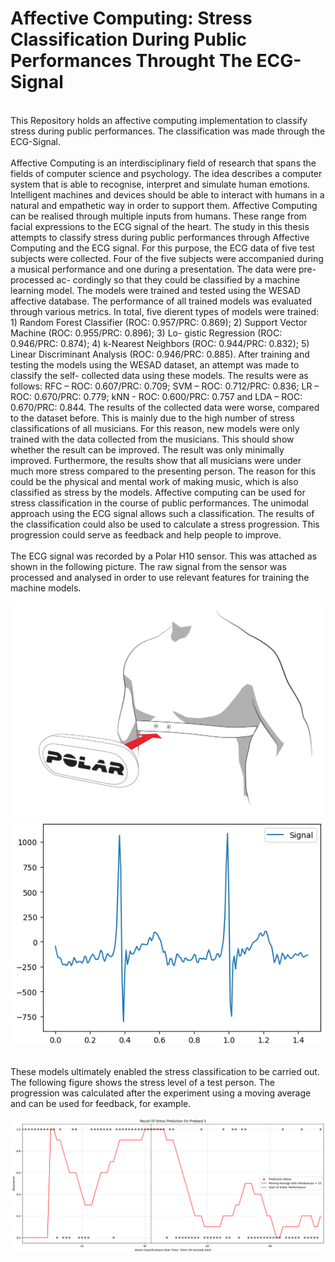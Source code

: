 <h1>Affective Computing: Stress Classification During Public Performances Throught The ECG-Signal</h1><br/>
This Repository holds an affective computing implementation to classify stress during public performances. The classification was made through the ECG-Signal.
<br/><br/> 
A ffective Computing is an interdisciplinary field of research that spans the fields of computer science and psychology. The idea describes a computer system that is able to recognise, interpret and simulate human emotions. Intelligent machines and devices should be able to interact with humans in a natural and empathetic way in order to support them. A ffective Computing can be realised through multiple inputs from humans. These range from facial expressions to the ECG signal of the heart.
The study in this thesis attempts to classify stress during public performances through A ffective Computing and the ECG signal. For this purpose, the ECG data of five test subjects were collected. Four of the five subjects were accompanied during a musical performance and one during a presentation. The data were pre-processed ac- cordingly so that they could be classified by a machine learning model. The models were trained and tested using the WESAD a ffective database. The performance of all trained models was evaluated through various metrics.
In total, five di erent types of models were trained: 1) Random Forest Classifier (ROC: 0.957/PRC: 0.869); 2) Support Vector Machine (ROC: 0.955/PRC: 0.896); 3) Lo- gistic Regression (ROC: 0.946/PRC: 0.874); 4) k-Nearest Neighbors (ROC: 0.944/PRC: 0.832); 5) Linear Discriminant Analysis (ROC: 0.946/PRC: 0.885). After training and testing the models using the WESAD dataset, an attempt was made to classify the self- collected data using these models. The results were as follows: RFC – ROC: 0.607/PRC: 0.709; SVM – ROC: 0.712/PRC: 0.836; LR – ROC: 0.670/PRC: 0.779; kNN - ROC: 0.600/PRC: 0.757 and LDA – ROC: 0.670/PRC: 0.844. The results of the collected data were worse, compared to the dataset before. This is mainly due to the high number of stress classifications of all musicians. For this reason, new models were only trained with the data collected from the musicians. This should show whether the result can be improved. The result was only minimally improved. Furthermore, the results show that all musicians were under much more stress compared to the presenting person. The reason for this could be the physical and mental work of making music, which is also classified as stress by the models.
Aff ective computing can be used for stress classification in the course of public performances. The unimodal approach using the ECG signal allows such a classification. The results of the classification could also be used to calculate a stress progression. This progression could serve as feedback and help people to improve.
<br/><br/>
The ECG signal was recorded by a Polar H10 sensor. This was attached as shown in the following picture. The raw signal from the sensor was processed and analysed in order to use relevant features for training the machine models. 
<p align="center">
  <img src="./pictures/polar_brustgurt.png" width="550" title="Wireless Polar H10 ECG Belt and Sensor">
  <img src="./pictures/ecg_plot.png" width="550" title="ECG Raw Signal from Polar H10 Sensor">
</p>
<br/>
These models ultimately enabled the stress classification to be carried out. The following figure shows the stress level of a test person. The progression was calculated after the experiment using a moving average and can be used for feedback, for example.
<p align="center">
  <img src="./pictures/C__stress_moving_average.png" width="1050" title="Calculated Stress Level">
</p>
